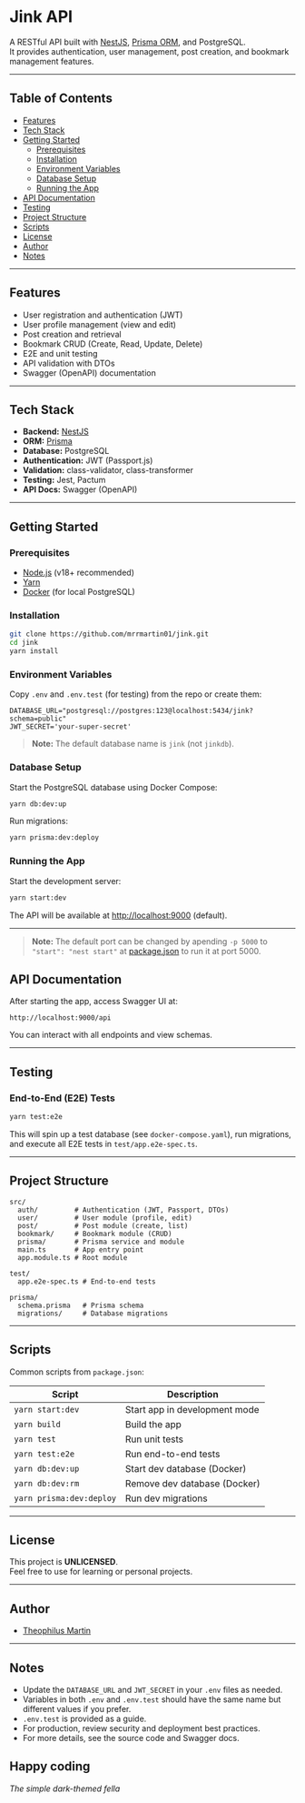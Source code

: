 # Jink API

A RESTful API built with [NestJS](https://nestjs.com/), [Prisma ORM](https://www.prisma.io/), and PostgreSQL.  
It provides authentication, user management, post creation, and bookmark management features.

---

## Table of Contents

- [Features](#features)
- [Tech Stack](#tech-stack)
- [Getting Started](#getting-started)
  - [Prerequisites](#prerequisites)
  - [Installation](#installation)
  - [Environment Variables](#environment-variables)
  - [Database Setup](#database-setup)
  - [Running the App](#running-the-app)
- [API Documentation](#api-documentation)
- [Testing](#testing)
- [Project Structure](#project-structure)
- [Scripts](#scripts)
- [License](#license)
- [Author](#author)
- [Notes](#notes)

---

## Features

- User registration and authentication (JWT)
- User profile management (view and edit)
- Post creation and retrieval
- Bookmark CRUD (Create, Read, Update, Delete)
- E2E and unit testing
- API validation with DTOs
- Swagger (OpenAPI) documentation

---

## Tech Stack

- **Backend:** [NestJS](https://nestjs.com/)
- **ORM:** [Prisma](https://www.prisma.io/)
- **Database:** PostgreSQL
- **Authentication:** JWT (Passport.js)
- **Validation:** class-validator, class-transformer
- **Testing:** Jest, Pactum
- **API Docs:** Swagger (OpenAPI)

---

## Getting Started

### Prerequisites

- [Node.js](https://nodejs.org/) (v18+ recommended)
- [Yarn](https://yarnpkg.com/)
- [Docker](https://www.docker.com/) (for local PostgreSQL)

### Installation

```bash
git clone https://github.com/mrrmartin01/jink.git
cd jink
yarn install
```

### Environment Variables

Copy `.env` and `.env.test` (for testing) from the repo or create them:

```
DATABASE_URL="postgresql://postgres:123@localhost:5434/jink?schema=public"
JWT_SECRET='your-super-secret'
```

> **Note:** The default database name is `jink` (not `jinkdb`).

### Database Setup

Start the PostgreSQL database using Docker Compose:

```sh
yarn db:dev:up
```

Run migrations:

```sh
yarn prisma:dev:deploy
```

### Running the App

Start the development server:

```sh
yarn start:dev
```

The API will be available at [http://localhost:9000](http://localhost:9000) (default).


---

> **Note:** The default port can be changed by apending `-p 5000` to `"start": "nest start"` at [package.json](./package.json) to run it at port 5000.


## API Documentation

After starting the app, access Swagger UI at:

```
http://localhost:9000/api
```

You can interact with all endpoints and view schemas.

---

## Testing

### End-to-End (E2E) Tests

```sh
yarn test:e2e
```

This will spin up a test database (see `docker-compose.yaml`), run migrations, and execute all E2E tests in `test/app.e2e-spec.ts`.

---

## Project Structure

```
src/
  auth/         # Authentication (JWT, Passport, DTOs)
  user/         # User module (profile, edit)
  post/         # Post module (create, list)
  bookmark/     # Bookmark module (CRUD)
  prisma/       # Prisma service and module
  main.ts       # App entry point
  app.module.ts # Root module

test/
  app.e2e-spec.ts # End-to-end tests

prisma/
  schema.prisma   # Prisma schema
  migrations/     # Database migrations
```

---

## Scripts

Common scripts from `package.json`:

| Script                   | Description                   |
| ------------------------ | ----------------------------- |
| `yarn start:dev`         | Start app in development mode |
| `yarn build`             | Build the app                 |
| `yarn test`              | Run unit tests                |
| `yarn test:e2e`          | Run end-to-end tests          |
| `yarn db:dev:up`         | Start dev database (Docker)   |
| `yarn db:dev:rm`         | Remove dev database (Docker)  |
| `yarn prisma:dev:deploy` | Run dev migrations            |

---

## License

This project is **UNLICENSED**.  
Feel free to use for learning or personal projects.

---

## Author

- [Theophilus Martin](mailto:theophilusmartin@zohomail.com)

---

## Notes

- Update the `DATABASE_URL` and `JWT_SECRET` in your `.env` files as needed.
- Variables in both `.env` and `.env.test` should have the same name but different values if you prefer.
- `.env.test` is provided as a guide.
- For production, review security and deployment best practices.
- For more details, see the source code and Swagger docs.


## Happy coding


*The simple dark-themed fella*